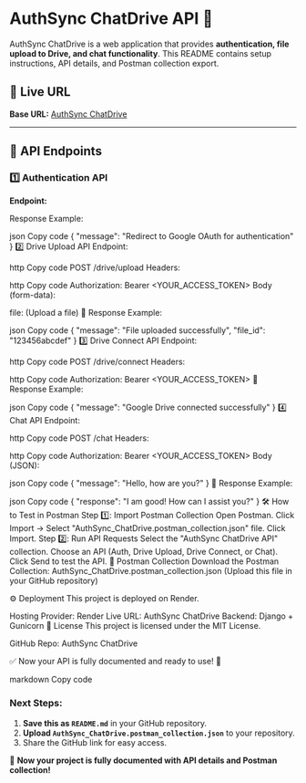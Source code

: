 # AuthSync ChatDrive API 🚀

AuthSync ChatDrive is a web application that provides **authentication, file upload to Drive, and chat functionality**. This README contains setup instructions, API details, and Postman collection export.

## 🔗 Live URL  
**Base URL:** [AuthSync ChatDrive](https://authsync-chatdrive.onrender.com/)

---

## 📌 API Endpoints  

### 1️⃣ Authentication API  
**Endpoint:**  

Response Example:

json
Copy code
{
    "message": "Redirect to Google OAuth for authentication"
}
2️⃣ Drive Upload API
Endpoint:

http
Copy code
POST /drive/upload
Headers:

http
Copy code
Authorization: Bearer <YOUR_ACCESS_TOKEN>
Body (form-data):

file: (Upload a file)
📢 Response Example:

json
Copy code
{
    "message": "File uploaded successfully",
    "file_id": "123456abcdef"
}
3️⃣ Drive Connect API
Endpoint:

http
Copy code
POST /drive/connect
Headers:

http
Copy code
Authorization: Bearer <YOUR_ACCESS_TOKEN>
📢 Response Example:

json
Copy code
{
    "message": "Google Drive connected successfully"
}
4️⃣ Chat API
Endpoint:

http
Copy code
POST /chat
Headers:

http
Copy code
Authorization: Bearer <YOUR_ACCESS_TOKEN>
Body (JSON):

json
Copy code
{
    "message": "Hello, how are you?"
}
📢 Response Example:

json
Copy code
{
    "response": "I am good! How can I assist you?"
}
🛠️ How to Test in Postman
Step 1️⃣: Import Postman Collection
Open Postman.
Click Import → Select "AuthSync_ChatDrive.postman_collection.json" file.
Click Import.
Step 2️⃣: Run API Requests
Select the "AuthSync ChatDrive API" collection.
Choose an API (Auth, Drive Upload, Drive Connect, or Chat).
Click Send to test the API.
📂 Postman Collection
Download the Postman Collection: AuthSync_ChatDrive.postman_collection.json
(Upload this file in your GitHub repository)

⚙️ Deployment
This project is deployed on Render.

Hosting Provider: Render
Live URL: AuthSync ChatDrive
Backend: Django + Gunicorn
📜 License
This project is licensed under the MIT License.

GitHub Repo: AuthSync ChatDrive

✅ Now your API is fully documented and ready to use! 🚀

markdown
Copy code

### **Next Steps:**
1. **Save this as `README.md`** in your GitHub repository.
2. **Upload `AuthSync_ChatDrive.postman_collection.json`** to your repository.
3. Share the GitHub link for easy access.

🚀 **Now your project is fully documented with API details and Postman collection!**
